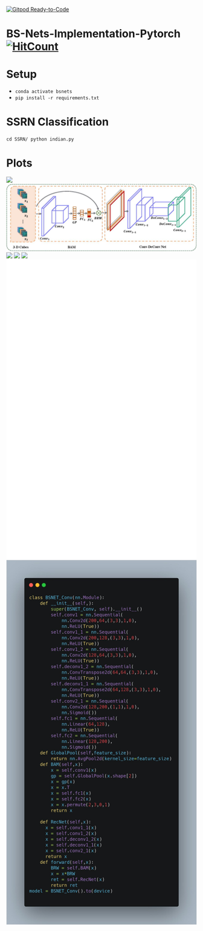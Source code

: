 [![Gitpod Ready-to-Code](https://img.shields.io/badge/Gitpod-Ready--to--Code-blue?logo=gitpod)](https://gitpod.io/#https://github.com/ucalyptus/BS-Nets-Implementation-Pytorch) 

# BS-Nets-Implementation-Pytorch [![HitCount](http://hits.dwyl.io/ucalyptus/BS-Nets-Implementation-Pytorch.svg)](http://hits.dwyl.io/ucalyptus/BS-Nets-Implementation-Pytorch)


# Setup
- `conda activate bsnets`
- `pip install -r requirements.txt`

# SSRN Classification
`cd SSRN/
 python indian.py
`

# Plots
![](assets/CNN-page-001.png)
![](assets/architecture-Conv-page-001.jpg)
![](https://github.com/ucalyptus/BS-Nets-Implementation-Pytorch/blob/e50a34df2cc45d08979383a29d6c41535a965453/assets/top15bands-entropy-all-BS-Indian-page-001.jpg)
![](https://github.com/ucalyptus/BS-Nets-Implementation-Pytorch/blob/e50a34df2cc45d08979383a29d6c41535a965453/assets/architecture-MLP-page-001.jpg)
![](https://github.com/ucalyptus/BS-Nets-Implementation-Pytorch/blob/e50a34df2cc45d08979383a29d6c41535a965453/assets/loss-acc-Indian-5band-100epoch-L10-01-best-page-001.jpg)
![](assets/carbon.svg)
![](assets/carbon.jpg)